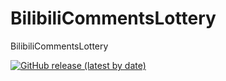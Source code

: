 # BilibiliCommentsLottery
BilibiliCommentsLottery

<a href="https://github.com/ZogeMung/BilibiliCommentsLottery/releases/latest"><img alt="GitHub release (latest by date)" src="https://img.shields.io/github/v/release/ZogeMung/BilibiliCommentsLottery"></a>
